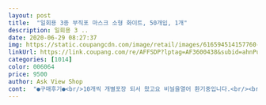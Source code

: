 ```yaml
---
layout: post 
title:  "일회용 3종 부직포 마스크 소형 화이트, 50개입, 1개" 
description: 일회용 3 ..
date: 2020-06-29 08:27:37 
img: https://static.coupangcdn.com/image/retail/images/616594514157760-0646c1e9-fa8e-44f3-b033-f10b1012a6dd.png 
linkUrl: https://link.coupang.com/re/AFFSDP?lptag=AF3600438&subid=ahnPublicAsk&pageKey=1579282766&itemId=2700203412&vendorItemId=70690557384&traceid=V0-113-55b2e207d5279423 
categories: [1014] 
color: 006064 
price: 9500 
author: Ask View Shop 
cont:  "●구매후기●<br/>10개씩 개별포장 되서 왔고요 비늴을열어 환기중입니다.<br/><br/>그래도 잘쓸께요 아쉬운마당에ㅎ<br/>끈은 납작탱탱<br/>다이소 소형보다 가로가 조금 작고<br/>단, 마스크끈이 안쪽으로 붙어있는 스타일<br/>당겨도 톡 끊어지진 않아요 냄새도 안나고<br/>도톰하고좋아요.<br/>  냄새는 조금 납니다.<br/><br/>바깥으로 붙어있음 좋았으련만<br/>상품평에 올라온 사진보고구매했어요.<br/>.<br/><br/>어제 산게 있어서 당연히 자세히 인보고 큰제목만 보고 샀더니 소형이네요 반품하기 귀찮아서 조카 줄렵니다<br/>유아한테는 좋겠어요<br/>재질이나 끈상태 양호하나 기존 소형보다 약간 작아요 가로세로 다.<br/>.<br/>조금씩.<br/>.<br/><br/>중1.<br/>초등6 이사용할거라 사이즈 고민했는대 얼굴이 작아서인지 딱맞네요.<br/>.<br/><br/>큰제목에 소형이라는 말이라도 있었으면... <br/>.<br/>ㅠㅠ<br/>10개씩 개별포장 되서 왔고요 비늴을열어 환기중입니다.<br/><br/>그래도 잘쓸께요 아쉬운마당에ㅎ<br/>끈은 납작탱탱<br/>다이소 소형보다 가로가 조금 작고<br/>단, 마스크끈이 안쪽으로 붙어있는 스타일<br/>당겨도 톡 끊어지진 않아요 냄새도 안나고<br/>도톰하고좋아요.<br/>  냄새는 조금 납니다.<br/><br/>바깥으로 붙어있음 좋았으련만<br/>상품평에 올라온 사진보고구매했어요.<br/>.<br/><br/>어제 산게 있어서 당연히 자세히 인보고 큰제목만 보고 샀더니 소형이네요 반품하기 귀찮아서 조카 줄렵니다<br/>유아한테는 좋겠어요<br/>재질이나 끈상태 양호하나 기존 소형보다 약간 작아요 가로세로 다.<br/>.<br/>조금씩.<br/>.<br/><br/>중1.<br/>초등6 이사용할거라 사이즈 고민했는대 얼굴이 작아서인지 딱맞네요.<br/>.<br/><br/>큰제목에 소형이라는 말이라도 있었으면... <br/>.<br/>ㅠㅠ<br/>" 
---
```

